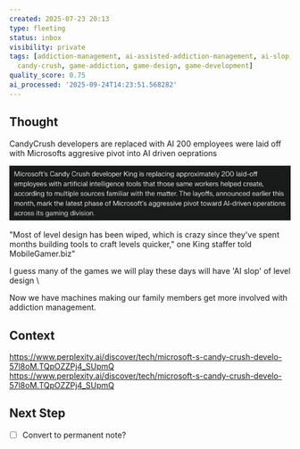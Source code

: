 ```yaml
---
created: 2025-07-23 20:13
type: fleeting
status: inbox
visibility: private
tags: [addiction-management, ai-assisted-addiction-management, ai-slop, artificial-intelligence,
  candy-crush, game-addiction, game-design, game-development]
quality_score: 0.75
ai_processed: '2025-09-24T14:23:51.568282'
---
```

<!--
NOTE: This file uses a static date for validation. For new notes, use:
created: 2025-07-23 20:13
-->

## Thought  
CandyCrush developers are replaced with AI
200 employees were laid off with Microsofts aggresive pivot into AI driven oeprations

![alt text](image.png)

"Most of level design has been wiped, which is crazy since they've spent months building tools to craft levels quicker," one King staffer told MobileGamer.biz"

I guess many of the games we will play these days will have 'AI slop' of level design
\

Now we have machines making our family members get more involved with addiction management. 

## Context  
https://www.perplexity.ai/discover/tech/microsoft-s-candy-crush-develo-57l8oM.TQpOZZPj4_SUpmQ
https://www.perplexity.ai/discover/tech/microsoft-s-candy-crush-develo-57l8oM.TQpOZZPj4_SUpmQ

## Next Step  
- [ ] Convert to permanent note?
